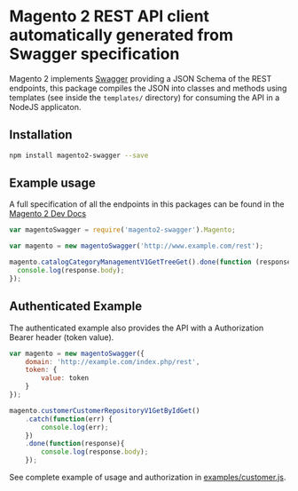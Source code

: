 # Magento 2 REST API client automatically generated from Swagger specification

Magento 2 implements [Swagger](http://swagger.io/) providing a JSON Schema of the REST endpoints, this package compiles the JSON into classes and methods using templates (see inside the `templates/` directory) for consuming the API in a NodeJS applicaton.

## Installation

```sh
npm install magento2-swagger --save
```

## Example usage

A full specification of all the endpoints in this packages can be found in the [Magento 2 Dev Docs](http://devdocs.magento.com/swagger/index.html)

```js
var magentoSwagger = require('magento2-swagger').Magento;

var magento = new magentoSwagger('http://www.example.com/rest');

magento.catalogCategoryManagementV1GetTreeGet().done(function (response) {
  console.log(response.body);
});
```

## Authenticated Example

The authenticated example also provides the API with a Authorization Bearer header (token value).

```js
var magento = new magentoSwagger({
    domain: 'http://example.com/index.php/rest',
    token: {
        value: token
    }
});

magento.customerCustomerRepositoryV1GetByIdGet()
    .catch(function(err) {
        console.log(err);
    })
    .done(function(response){
        console.log(response.body);
    });
```

See complete example of usage and authorization in [examples/customer.js](examples/customer.js).
